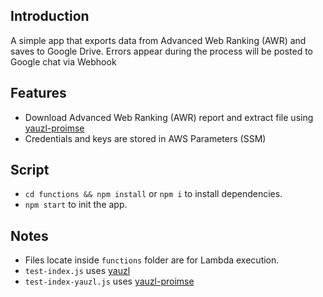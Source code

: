 ## Introduction
A simple app that exports data from Advanced Web Ranking (AWR) and saves to Google Drive. Errors appear during the process will be posted to Google chat via Webhook

## Features
- Download Advanced Web Ranking (AWR) report and extract file using [yauzl-proimse](https://github.com/overlookmotel/yauzl-promise)
- Credentials and keys are stored in AWS Parameters (SSM)

## Script
- `cd functions && npm install` or `npm i` to install dependencies.
- `npm start` to init the app.

## Notes
- Files locate inside `functions` folder are for Lambda execution.
- `test-index.js` uses [yauzl](https://github.com/thejoshwolfe/yauzl.git)
- `test-index-yauzl.js` uses [yauzl-proimse](https://github.com/overlookmotel/yauzl-promise)